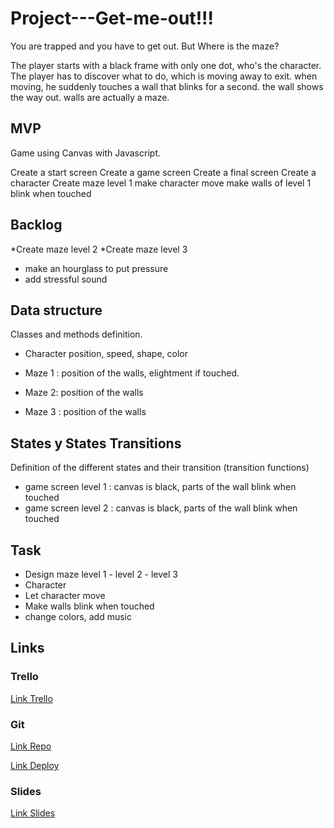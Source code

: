 # Project---Get-me-out!!!
You are trapped and you have to get out. But Where is the maze? 


The player starts with a black frame with only one dot, who's the character. 
The player has to discover what to do, which is moving away to exit. 
when moving, he suddenly touches a wall that blinks for a second. the wall shows the way out. 
walls are actually a maze.

## MVP 
Game using Canvas with Javascript.

Create a start screen
Create a game screen
Create a final screen
Create a character
Create maze level 1
make character move
make walls of level 1 blink when touched


## Backlog
*Create maze level 2
*Create maze level 3
* make an hourglass to put pressure
* add stressful sound


## Data structure
Classes and methods definition.

- Character
position, speed, shape, color

- Maze 1 : 
position of the walls, elightment if touched.

- Maze 2: 
position of the walls

- Maze 3 : 
position of the walls


## States y States Transitions

Definition of the different states 
and their transition (transition functions)

- game screen level 1 : canvas is black, parts of the wall blink when touched
- game screen level 2 : canvas is black, parts of the wall blink when touched

## Task

- Design maze level 1 - level 2 - level 3
- Character 
- Let character move
- Make walls blink when touched
- change colors, add music


## Links

### Trello
[Link Trello](https://trello.com/b/2C539PIb/get-me-out)

### Git
[Link Repo](https://github.com/ChristopheP96/Project---Get-me-out-)

[Link Deploy](https://christophep96.github.io/Project---Get-me-out-/)


### Slides

[Link Slides](https://docs.google.com/presentation/d/1j5vQAfOkjqxxyutAD2MKd-b7sQ237iFM9kKK0TrjM1U/edit?usp=sharing)

